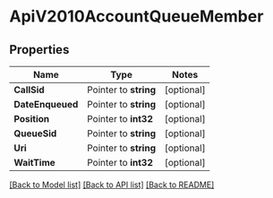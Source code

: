 # ApiV2010AccountQueueMember

## Properties
Name | Type | Notes
------------ | ------------- | -------------
**CallSid** | Pointer to **string** | [optional] 
**DateEnqueued** | Pointer to **string** | [optional] 
**Position** | Pointer to **int32** | [optional] 
**QueueSid** | Pointer to **string** | [optional] 
**Uri** | Pointer to **string** | [optional] 
**WaitTime** | Pointer to **int32** | [optional] 

[[Back to Model list]](../README.md#documentation-for-models) [[Back to API list]](../README.md#documentation-for-api-endpoints) [[Back to README]](../README.md)


